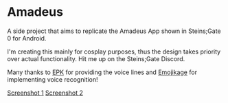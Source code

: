 # Amadeus
A side project that aims to replicate the Amadeus App shown in Steins;Gate 0 for Android.

I'm creating this mainly for cosplay purposes, thus the design takes priority over actual functionality.
Hit me up on the Steins;Gate Discord.

Many thanks to <a href="https://twitter.com/SG_EPK_X29">EPK</a> for providing the voice lines and <a href="https://github.com/RIP95">Emojikage</a>
for implementing voice recognition!

<a href="https://github.com/Yink/Amadeus/blob/master/Screenshots/Callscreeen.png?raw=true">Screenshot 1</a>
<a href="https://github.com/Yink/Amadeus/blob/master/Screenshots/Kurisuscreen.png?raw=true">Screenshot 2</a>
